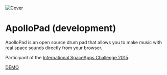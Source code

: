 ![Cover](img/cover.png)
# ApolloPad (development)

ApolloPad is an open source drum pad that allows you to make music with real space sounds directly from your browser.

Participant of the [International SpaceApps Challenge 2015](https://2015.spaceappschallenge.org/project/apollopad/).

[DEMO](http://gustawho.com/apollopad)
